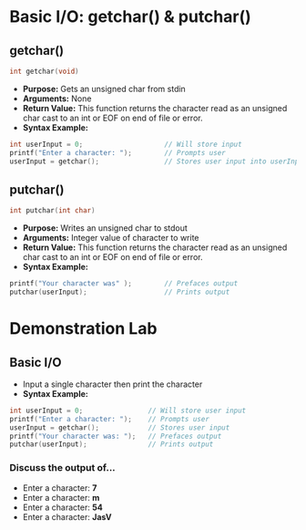 # Basic I/O: getchar\(\) & putchar\(\)

## getchar\(\)

```c
int getchar(void)
```

* **Purpose:** Gets an unsigned char from stdin
* **Arguments:** None
* **Return Value:** This function returns the character read as an unsigned char cast to an int or EOF on end of file or error. 
* **Syntax Example:**

```c
int userInput = 0;                    // Will store input
printf("Enter a character: ");        // Prompts user
userInput = getchar();                // Stores user input into userInput
```

## putchar\(\)

```c
int putchar(int char)
```

* **Purpose:** Writes an unsigned char to stdout
* **Arguments:** Integer value of character to write
* **Return Value:** This function returns the character read as an unsigned char cast to an int or EOF on end of file or error.
* **Syntax Example:**

```c
printf("Your character was" );        // Prefaces output
putchar(userInput);                   // Prints output
```

# Demonstration Lab

## Basic I/O

* Input a single character then print the character
* **Syntax Example:**

```c
int userInput = 0;                // Will store user input
printf("Enter a character: ");    // Prompts user
userInput = getchar();            // Stores user input
printf("Your character was: ");   // Prefaces output
putchar(userInput);               // Prints output
```

### Discuss the output of...

* Enter a character: **7**
* Enter a character: **m**
* Enter a character: **54**
* Enter a character: **JasV**



